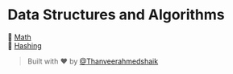 # Data Structures and Algorithms

📁 [Math](Math/)<br>
📁 [Hashing](Hashing/)


> Built with ❤️ by [@Thanveerahmedshaik](https://github.com/Thanveerahmedshaik)